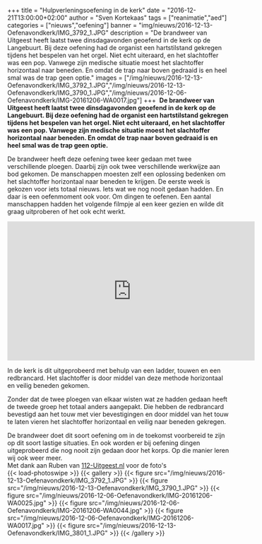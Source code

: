 +++
title = "Hulpverleningsoefening in de kerk"
date = "2016-12-21T13:00:00+02:00"
author = "Sven Kortekaas"
tags = ["reanimatie","aed"]
categories = ["nieuws","oefening"]
banner = "img/nieuws/2016-12-13-Oefenavondkerk/IMG_3792_1.JPG"
description = "De brandweer van Uitgeest heeft laatst twee dinsdagavonden geoefend in de kerk op de Langebuurt. Bij deze oefening had de organist een hartstilstand gekregen tijdens het bespelen van het orgel. Niet echt uiteraard, en het slachtoffer was een pop. Vanwege zijn medische situatie moest het slachtoffer horizontaal naar beneden. En omdat de trap naar boven gedraaid is en heel smal was de trap geen optie."
images = ["/img/nieuws/2016-12-13-Oefenavondkerk/IMG_3792_1.JPG","/img/nieuws/2016-12-13-Oefenavondkerk/IMG_3790_1.JPG","/img/nieuws/2016-12-06-Oefenavondkerk/IMG-20161206-WA0017.jpg"]
+++
​
**De brandweer van Uitgeest heeft laatst twee dinsdagavonden geoefend in de kerk op de Langebuurt. Bij deze oefening had de organist een hartstilstand gekregen tijdens het bespelen van het orgel. Niet echt uiteraard, en het slachtoffer was een pop. Vanwege zijn medische situatie moest het slachtoffer horizontaal naar beneden. En omdat de trap naar boven gedraaid is en heel smal was de trap geen optie.**  

De brandweer heeft deze oefening twee keer gedaan met twee verschillende ploegen. Daarbij zijn ook twee verschillende werkwijze aan bod gekomen. De manschappen moesten zelf een oplossing bedenken om het slachtoffer horizontaal naar beneden te krijgen. De eerste week is gekozen voor iets totaal nieuws. Iets wat we nog nooit gedaan hadden. En daar is een oefenmoment ook voor. Om dingen te oefenen. Een aantal manschappen hadden het volgende filmpje al een keer gezien en wilde dit graag uitproberen of het ook echt werkt.  

<iframe width="560" height="315" src="https://www.youtube-nocookie.com/embed/mi4dV2mQFPo" frameborder="0" allowfullscreen></iframe>  

In de kerk is dit uitgeprobeerd met behulp van een ladder, touwen en een redbrancard. Het slachtoffer is door middel van deze methode horizontaal en veilig beneden gekomen.  

Zonder dat de twee ploegen van elkaar wisten wat ze hadden gedaan heeft de tweede groep het totaal anders aangepakt. Die hebben de redbrancard bevestigd aan het touw met vier bevestigingen en door middel van het touw te laten vieren het slachtoffer horizontaal en veilig naar beneden gekregen.  

De brandweer doet dit soort oefening om in de toekomst voorbereid te zijn op dit soort lastige situaties. En ook worden er bij oefening dingen uitgeprobeerd die nog nooit zijn gedaan door het korps. Op die manier leren wij ook weer meer.  
​
Met dank aan Ruben van [112-Uitgeest.nl](https://www.112-uitgeest.nl) voor de foto's  
​
{{< load-photoswipe >}}
{{< gallery >}}
  {{< figure src="/img/nieuws/2016-12-13-Oefenavondkerk/IMG_3792_1.JPG" >}}
  {{< figure src="/img/nieuws/2016-12-13-Oefenavondkerk/IMG_3790_1.JPG" >}}
  {{< figure src="/img/nieuws/2016-12-06-Oefenavondkerk/IMG-20161206-WA0025.jpg" >}}
  {{< figure src="/img/nieuws/2016-12-06-Oefenavondkerk/IMG-20161206-WA0044.jpg" >}}
  {{< figure src="/img/nieuws/2016-12-06-Oefenavondkerk/IMG-20161206-WA0017.jpg" >}}
  {{< figure src="/img/nieuws/2016-12-13-Oefenavondkerk/IMG_3801_1.JPG" >}}
{{< /gallery >}}
